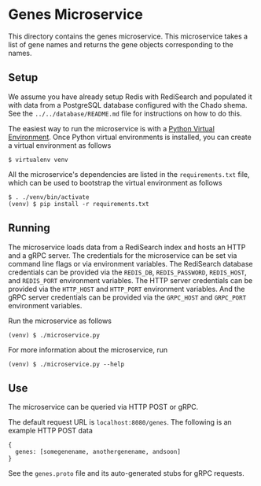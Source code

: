 # Genes Microservice

This directory contains the genes microservice.
This microservice takes a list of gene names and returns the gene objects corresponding to the names.

## Setup

We assume you have already setup Redis with RediSearch and populated it with data from a PostgreSQL database configured with the Chado shema.
See the `../../database/README.md` file for instructions on how to do this.

The easiest way to run the microservice is with a [Python Virtual Environment](http://docs.python-guide.org/en/latest/dev/virtualenvs/).
Once Python virtual environments is installed, you can create a virtual environment as follows

    $ virtualenv venv

All the microservice's dependencies are listed in the `requirements.txt` file, which can be used to bootstrap the virtual environment as follows

    $ . ./venv/bin/activate
    (venv) $ pip install -r requirements.txt

## Running

The microservice loads data from a RediSearch index and hosts an HTTP and a gRPC server.
The credentials for the microservice can be set via command line flags or via environment variables.
The RediSearch database credentials can be provided via the `REDIS_DB`, `REDIS_PASSWORD`, `REDIS_HOST`, and `REDIS_PORT` environment variables.
The HTTP server credentials can be provided via the `HTTP_HOST` and `HTTP_PORT` environment variables.
And the gRPC server credentials can be provided via the `GRPC_HOST` and `GRPC_PORT` environment variables.

Run the microservice as follows

    (venv) $ ./microservice.py

For more information about the microservice, run

    (venv) $ ./microservice.py --help

## Use

The microservice can be queried via HTTP POST or gRPC.

The default request URL is `localhost:8080/genes`.
The following is an example HTTP POST data

    {
      genes: [somegenename, anothergenename, andsoon]
    }

See the `genes.proto` file and its auto-generated stubs for gRPC requests.
